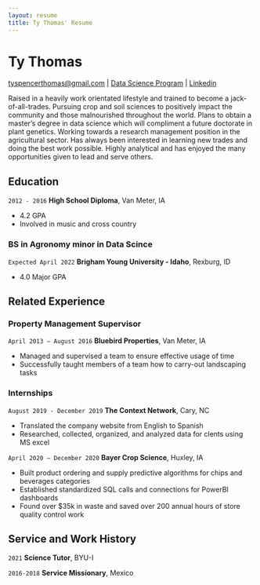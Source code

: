```yaml
---
layout: resume
title: Ty Thomas' Resume
---
```

# Ty Thomas

<div id="webaddress">
<a href="tyspencerthomas@gmail.com">tyspencerthomas@gmail.com</a>
| <a href="https://ty-thomas.github.io/THOMAS-resume/">Data Science Program</a>
| <a href="https://www.linkedin.com/in/tyspencerthomas">Linkedin</a>
</div>


Raised in a heavily work orientated lifestyle and trained to become a jack-of-all-trades. Pursuing crop and soil sciences to positively impact the community and those malnourished throughout the world.  Plans to obtain a master’s degree in data science which will compliment a future doctorate in plant genetics.   Working towards a research management position in the agricultural sector. Has always been interested in learning new trades and doing the best work possible. Highly analytical and has enjoyed the many opportunities given to lead and serve others. 
## Education

<!-- https://www.monique.tech/the-art-of-markdown -->

`2012 - 2016`
__High School Diploma__, Van Meter, IA

- 4.2 GPA
- Involved in music and cross country


### BS in Agronomy minor in Data Scince
`Expected April 2022`
__Brigham Young University - Idaho__, Rexburg, ID


- 4.0 Major GPA


## Related Experience

### Property Management Supervisor 

`April 2013 – August 2016`
__Bluebird Properties__, Van Meter, IA

- Managed and supervised a team to ensure effective usage of time
- Successfully taught members of a team how to carry-out landscaping tasks

### Internships

`August 2019 - December 2019`
__The Context Network__, Cary, NC

- Translated the company website from English to Spanish
- Researched, collected, organized, and analyzed data for clents using MS excel


`April 2020 – December 2020`
__Bayer Crop Science__, Huxley, IA

- Built product ordering and supply predictive algorithms for chips and beverages categories
- Established standardized SQL calls and connections for PowerBI dashboards
- Found over $35k in waste and saved over 200 annual hours of store quality control work 


## Service and Work History

`2021`
__Science Tutor__, BYU-I


`2016-2018`
__Service Missionary__, Mexico



<!-- ### Footer

Last updated: July 2021 -->

